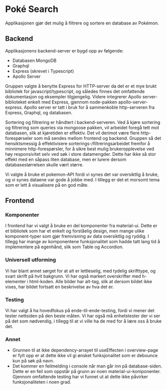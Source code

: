 # Poké Search

Applikasjonen gjør det mulig å filtrere og sortere en database av Pokémon.

## Backend

Applikasjonens backend-server er bygd opp av følgende:

* Databasen MongoDB
* Graphql
* Express (skrevet i Typescript)
* Apollo Server

Gruppen valgte å benytte Express for HTTP-server da det er et mye brukt bibliotek for javascript/typescript, og således
finnes det omfattende dokumentasjon og eksempler tilgjengelig. Videre integrerer Apollo server-biblioteket enkelt med
Express, gjennom node-pakken apollo-server-express. Apollo server er tatt i bruk for å sammenkoble http-serveren fra
Express, Graphql, og databasen.

Sortering og filtrering er håndtert i backend-serveren. Ved å kjøre sortering og filtrering som queries via mongoose
pakken, vil arbeidet foregå tett mot databasen, slik at kjøretiden er effektiv. Det vil derimot være flere
http-forespørseler som må sendes mellom frontend og backend. Gruppen så det hensiktsmessig å effektivisere
sorterings-/filtreringsarbeidet fremfor å minnimere http-forespørsler, for å sikre best mulig brukeropplevelse ved høy
responsivitet selv ved søk i store datamengder. Dette har ikke så stor effekt med en såpass liten database, 
men er lurere dersom databasestørrelsen skulle vært større.

Vi valgte å bruke et pokemon-API fordi vi synes det var oversiktlig å bruke, og vi synes dataene var gode å jobbe
med. I tillegg er det et morsomt tema som er lett å visualisere på en god måte. 

## Frontend

### Komponenter

I frontend har vi valgt å bruke en del komponenter fra material-ui. Dette er et bibliotek som har et enkelt og forståelig
design, men mange ulike komponent-typer som gjør fremvisning av data oversiktlig og ryddig. I tillegg har mange av
komponentene funksjonalitet som hadde tatt lang tid å implementere på egenhånd, slik som Table og Accordion.

### Universell utforming

Vi har blant annet sørget for at alt er lettleselig, med tydelig skrifttype, og svart skrift på hvit bakgrunn. Vi har
også markert overskrifter med h-elementer i html-koden. Alle bilder har alt-tag, slik at dersom bildet ikke vises, har
bildet fortsatt en beskrivelse av hva det er. 

### Testing

Vi har valgt å ha hovedfokus på ende-til-ende-testing, fordi vi mener det tester nettsiden på den beste måten. Vi har
også må enhetstester der vi ser på det som nødvendig, i tillegg til at vi ville ha de med for å lære oss å bruke det.

### Annet

- Grunnen til at ikke dependency-arrayet til useEffecten i overview-page er fylt opp er at dette ikke vil gi ønsket
  funksjonalitet som er debounce kun på søk på navn.
- Det kommer en feilmelding i console når man går inn på database-siden. Dette er en feil som oppstår på grunn av noen
  material-ui-komponenter. Gjennom omfattende testing har vi funnet ut at dette ikke påvirker funksjonaliteten i noen grad. 